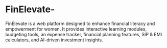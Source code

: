 # FinElevate-
FinElevate is a web platform designed to enhance financial literacy and empowerment for women. It provides interactive learning modules, budgeting tools, an expense tracker, financial planning features, SIP &amp; EMI calculators, and AI-driven investment insights.

